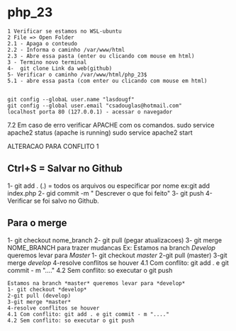 # php_23
    1 Verificar se estamos no WSL-ubuntu 
    2 File => Open Folder
    2.1 - Apaga o conteudo
    2.2 - Informa o caminho /var/www/html
    2.3 - Abre essa pasta (enter ou clicando com mouse em html)
    3 - Termino novo terminal
    4-  git clone Link da web(github)
    5- Verificar o caminho /var/www/html/php_23$ 
    5.1 - abre essa pasta (com enter ou clicando com mouse em html)

    
    git config --globaL user.name "lasdougf"
    git config --global user.email "csadouglas@hotmail.com"
    localhost porta 80 (127.0.0.1) - acessar o navegador
7.2 Em caso de erro verificar APACHE com os comandos.
sudo service apache2 status (apache is running)
sudo service apache2 start

 ALTERACAO PARA CONFLITO
 1
 

## Ctrl+S = Salvar no Github
1- git add . (.) = todos os arquivos ou especificar por nome ex:git add index.php
2- gid commit -m " Descrever o que foi feito"
3- git push
4- Verificar se foi salvo no Github.


## Para o merge

1- git checkout nome_branch
2- git pull (pegar atualizacoes)
3- git merge NOME_BRANCH para trazer mudancas
Ex:
    Estamos na branch *Develop* queremos levar para *Master*
    1- git checkout *master*
    2-git pull (master)
    3-git merge *develop*
    4-resolve conflitos se houver
    4.1 Com conflito: git add . e git commit - m "...."
    4.2 Sem conflito: so executar o git push


    Estamos na branch *master* queremos levar para *develop*
    1- git checkout *develop*
    2-git pull (develop)
    3-git merge *master*
    4-resolve conflitos se houver
    4.1 Com conflito: git add . e git commit - m "...."
    4.2 Sem conflito: so executar o git push












